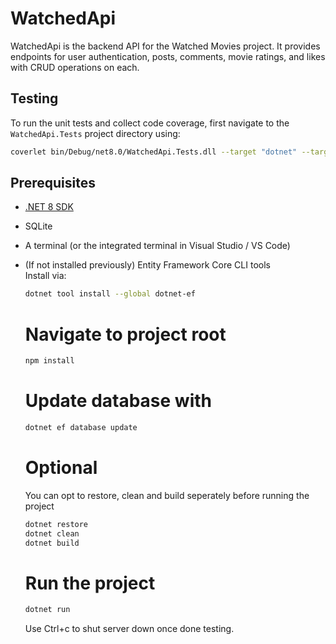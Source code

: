 # WatchedApi

WatchedApi is the backend API for the Watched Movies project. 
It provides endpoints for user authentication, posts, comments, movie ratings, and likes with CRUD operations on each.

## Testing
To run the unit tests and collect code coverage, first navigate to the `WatchedApi.Tests` project directory using:

```bash
coverlet bin/Debug/net8.0/WatchedApi.Tests.dll --target "dotnet" --targetargs "test --no-build" --format cobertura
```
## Prerequisites

- [.NET 8 SDK](https://dotnet.microsoft.com/download/dotnet/8.0)
- SQLite
- A terminal (or the integrated terminal in Visual Studio / VS Code)
- (If not installed previously) Entity Framework Core CLI tools  
  Install via:
  ```bash
  dotnet tool install --global dotnet-ef
  ```
  # Navigate to project root
  ```bash
  npm install
  ```
  # Update database with
  ```bash
  dotnet ef database update
  ```
  # Optional
  You can opt to restore, clean and build seperately before running the project
  ```bash
  dotnet restore
  dotnet clean
  dotnet build
  ```

  # Run the project
  ```bash
  dotnet run
  ```

  Use Ctrl+c to shut server down once done testing.
